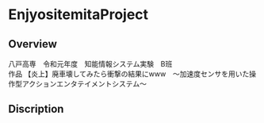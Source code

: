 # EnjyositemitaProject
 
## Overview
八戸高専　令和元年度　知能情報システム実験　B班<br>
作品 【炎上】廃車壊してみたら衝撃の結果にwww　～加速度センサを用いた操作型アクションエンタテイメントシステム～ 

## Discription

